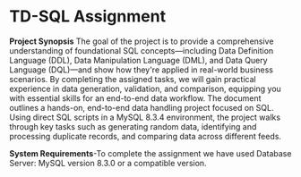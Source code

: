 # TD-SQL Assignment

**Project Synopsis**
The goal of the project is to provide a comprehensive understanding of foundational SQL concepts—including Data Definition Language (DDL), Data Manipulation Language (DML), and Data Query Language (DQL)—and show how they're applied in real-world business scenarios. By completing the assigned  tasks, we will gain practical experience in data generation, validation, and comparison, equipping you with essential skills for an end-to-end data workflow.
The document outlines a hands-on, end-to-end data handling project focused on SQL. Using direct SQL scripts in a MySQL 8.3.4 environment, the project walks  through key tasks such as generating random data, identifying and processing duplicate records, and comparing data across different feeds.

**System Requirements**-To complete the assignment we have used 
Database Server: MySQL version 8.3.0 or a compatible version.

